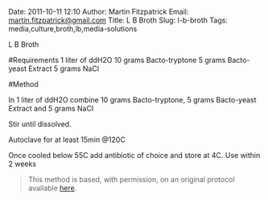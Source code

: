 Date: 2011-10-11 12:10
Author: Martin Fitzpatrick
Email: martin.fitzpatrick@gmail.com
Title: L B Broth
Slug: l-b-broth
Tags: media,culture,broth,lb,media-solutions

L B Broth





#Requirements
1 liter of ddH2O
10 grams Bacto-tryptone
5 grams Bacto-yeast Extract
5 grams NaCl

#Method

In 1 liter of ddH2O combine 10 grams Bacto-tryptone, 5 grams Bacto-yeast Extract and 5 grams NaCl



Stir until dissolved.



Autoclave for at least 15min @120C



Once cooled below 55C add antibiotic of choice and store at 4C. Use within 2 weeks







>This method is based, with permission, on an original protocol available [here](http://www.bio.unc.edu/faculty/salmon/lab/protocolscommonbuffers.html).

